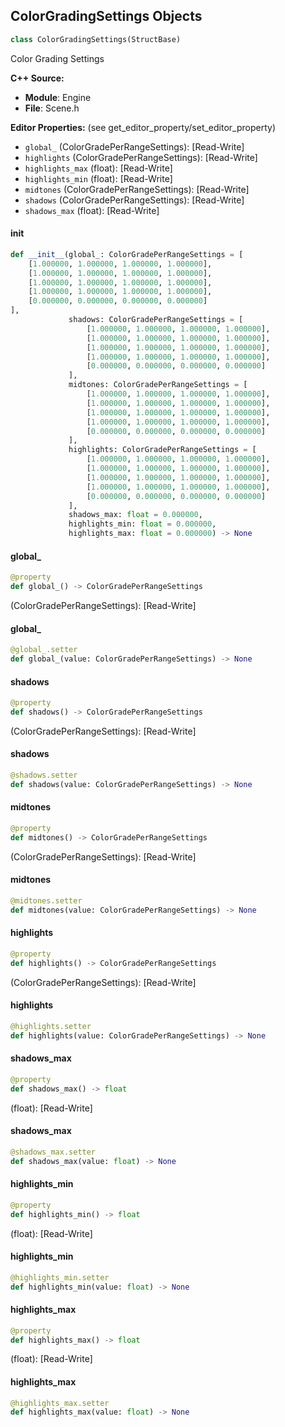 ## ColorGradingSettings Objects

```python
class ColorGradingSettings(StructBase)
```

Color Grading Settings

**C++ Source:**

- **Module**: Engine
- **File**: Scene.h

**Editor Properties:** (see get_editor_property/set_editor_property)

- ``global_`` (ColorGradePerRangeSettings):  [Read-Write]
- ``highlights`` (ColorGradePerRangeSettings):  [Read-Write]
- ``highlights_max`` (float):  [Read-Write]
- ``highlights_min`` (float):  [Read-Write]
- ``midtones`` (ColorGradePerRangeSettings):  [Read-Write]
- ``shadows`` (ColorGradePerRangeSettings):  [Read-Write]
- ``shadows_max`` (float):  [Read-Write]

<a id="unreal.ColorGradingSettings.__init__"></a>

#### __init__

```python
def __init__(global_: ColorGradePerRangeSettings = [
    [1.000000, 1.000000, 1.000000, 1.000000],
    [1.000000, 1.000000, 1.000000, 1.000000],
    [1.000000, 1.000000, 1.000000, 1.000000],
    [1.000000, 1.000000, 1.000000, 1.000000],
    [0.000000, 0.000000, 0.000000, 0.000000]
],
             shadows: ColorGradePerRangeSettings = [
                 [1.000000, 1.000000, 1.000000, 1.000000],
                 [1.000000, 1.000000, 1.000000, 1.000000],
                 [1.000000, 1.000000, 1.000000, 1.000000],
                 [1.000000, 1.000000, 1.000000, 1.000000],
                 [0.000000, 0.000000, 0.000000, 0.000000]
             ],
             midtones: ColorGradePerRangeSettings = [
                 [1.000000, 1.000000, 1.000000, 1.000000],
                 [1.000000, 1.000000, 1.000000, 1.000000],
                 [1.000000, 1.000000, 1.000000, 1.000000],
                 [1.000000, 1.000000, 1.000000, 1.000000],
                 [0.000000, 0.000000, 0.000000, 0.000000]
             ],
             highlights: ColorGradePerRangeSettings = [
                 [1.000000, 1.000000, 1.000000, 1.000000],
                 [1.000000, 1.000000, 1.000000, 1.000000],
                 [1.000000, 1.000000, 1.000000, 1.000000],
                 [1.000000, 1.000000, 1.000000, 1.000000],
                 [0.000000, 0.000000, 0.000000, 0.000000]
             ],
             shadows_max: float = 0.000000,
             highlights_min: float = 0.000000,
             highlights_max: float = 0.000000) -> None
```

<a id="unreal.ColorGradingSettings.global_"></a>

#### global_

```python
@property
def global_() -> ColorGradePerRangeSettings
```

(ColorGradePerRangeSettings):  [Read-Write]

<a id="unreal.ColorGradingSettings.global_"></a>

#### global_

```python
@global_.setter
def global_(value: ColorGradePerRangeSettings) -> None
```

<a id="unreal.ColorGradingSettings.shadows"></a>

#### shadows

```python
@property
def shadows() -> ColorGradePerRangeSettings
```

(ColorGradePerRangeSettings):  [Read-Write]

<a id="unreal.ColorGradingSettings.shadows"></a>

#### shadows

```python
@shadows.setter
def shadows(value: ColorGradePerRangeSettings) -> None
```

<a id="unreal.ColorGradingSettings.midtones"></a>

#### midtones

```python
@property
def midtones() -> ColorGradePerRangeSettings
```

(ColorGradePerRangeSettings):  [Read-Write]

<a id="unreal.ColorGradingSettings.midtones"></a>

#### midtones

```python
@midtones.setter
def midtones(value: ColorGradePerRangeSettings) -> None
```

<a id="unreal.ColorGradingSettings.highlights"></a>

#### highlights

```python
@property
def highlights() -> ColorGradePerRangeSettings
```

(ColorGradePerRangeSettings):  [Read-Write]

<a id="unreal.ColorGradingSettings.highlights"></a>

#### highlights

```python
@highlights.setter
def highlights(value: ColorGradePerRangeSettings) -> None
```

<a id="unreal.ColorGradingSettings.shadows_max"></a>

#### shadows_max

```python
@property
def shadows_max() -> float
```

(float):  [Read-Write]

<a id="unreal.ColorGradingSettings.shadows_max"></a>

#### shadows_max

```python
@shadows_max.setter
def shadows_max(value: float) -> None
```

<a id="unreal.ColorGradingSettings.highlights_min"></a>

#### highlights_min

```python
@property
def highlights_min() -> float
```

(float):  [Read-Write]

<a id="unreal.ColorGradingSettings.highlights_min"></a>

#### highlights_min

```python
@highlights_min.setter
def highlights_min(value: float) -> None
```

<a id="unreal.ColorGradingSettings.highlights_max"></a>

#### highlights_max

```python
@property
def highlights_max() -> float
```

(float):  [Read-Write]

<a id="unreal.ColorGradingSettings.highlights_max"></a>

#### highlights_max

```python
@highlights_max.setter
def highlights_max(value: float) -> None
```

<a id="unreal.FilmStockSettings"></a>